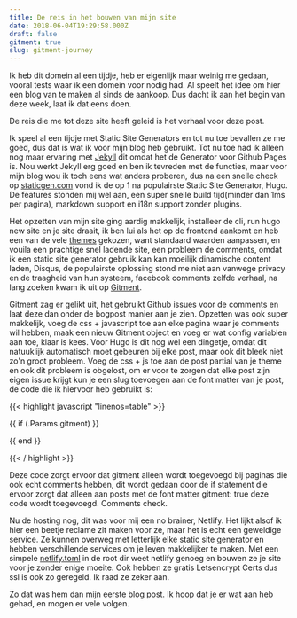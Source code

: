 ```yaml
---
title: De reis in het bouwen van mijn site
date: 2018-06-04T19:29:58.000Z
draft: false
gitment: true
slug: gitment-journey
---
```

Ik heb dit domein al een tijdje, heb er eigenlijk maar weinig me gedaan, vooral tests waar ik een domein voor nodig had. Al speelt het idee om hier een blog van te maken al sinds de aankoop. Dus dacht ik aan het begin van deze week, laat ik dat eens doen.

De reis die me tot deze site heeft geleid is het verhaal voor deze post.

Ik speel al een tijdje met Static Site Generators en tot nu toe bevallen ze me goed, dus dat is wat ik voor mijn blog heb gebruikt. Tot nu toe had ik alleen nog maar ervaring met [Jekyll](https://jekyllrb.com/) dit omdat het de Generator voor Github Pages is. Nou werkt Jekyll erg goed en ben ik tevreden met de functies, maar voor mijn blog wou ik toch eens wat anders proberen, dus na een snelle check op [staticgen.com](https://www.staticgen.com/) vond ik de op 1 na populairste Static Site Generator, Hugo. De features stonden mij wel aan, een super snelle build tijd(minder dan 1ms per pagina), markdown support en i18n support zonder plugins.

Het opzetten van mijn site ging aardig makkelijk, installeer de cli, run hugo new site en je site draait, ik ben lui als het op de frontend aankomt en heb een van de vele [themes](https://themes.gohugo.io/) gekozen, want standaard waarden aanpassen, en vouila een prachtige snel ladende site, een probleem de comments, omdat ik een static site generator gebruik kan kan moeilijk dinamische content laden, Disqus, de populairste oplossing stond me niet aan vanwege privacy en de traagheid van hun systeem, facebook comments zelfde verhaal, na lang zoeken kwam ik uit op [Gitment](https://github.com/imsun/gitment/).

Gitment zag er gelikt uit, het gebruikt Github issues voor de comments en laat deze dan onder de bogpost manier aan je zien. Opzetten was ook super makkelijk, voeg de css + javascript toe aan elke pagina waar je comments wil hebben, maak een nieuw Gitment object en voeg er wat config variablen aan toe, klaar is kees. Voor Hugo is dit nog wel een dingetje, omdat dit natuuklijk automatisch moet gebeuren bij elke post, maar ook dit bleek niet zo'n groot probleem. Voeg de css + js toe aan de post partial van je theme en ook dit probleem is obgelost, om er voor te zorgen dat elke post zijn eigen issue krijgt kun je een slug toevoegen aan de font matter van je post, de code die ik hiervoor heb gebruikt is:

{{< highlight javascript "linenos=table" >}}

{{ if (.Params.gitment) }}

  <div id="git-comments"></div>
  <link rel="stylesheet" href="https://imsun.github.io/gitment/style/default.css">
  <script src="https://imsun.github.io/gitment/dist/gitment.browser.js"></script>
  <script>
    const gitment = new Gitment({
      id: '{{ .Slug }}',
      owner: 'jlwbr',
      repo: 'site',
      oauth: {
        client_id: 'jouw client id',
        client_secret: 'jouw client secret',
      },
    })
    gitment.render('git-comments')
  </script>
{{ end }}

{{< / highlight >}}

Deze code zorgt ervoor dat gitment alleen wordt toegevoegd bij paginas die ook echt comments hebben, dit wordt gedaan door de if statement die ervoor zorgt dat  alleen aan posts met de font matter gitment: true deze code wordt toegevoegd. Comments check.

Nu de hosting nog, dit was voor mij een no brainer, Netlify. Het lijkt alsof ik hier een beetje reclame zit maken voor ze, maar het is echt een geweldige service. Ze kunnen overweg met letterlijk elke static site generator en hebben verschillende services om je leven makkelijker te maken. Met een simpele [netlify.toml](https://github.com/jlwbr/Site/blob/master/netlify.toml) in de root dir weet netlify genoeg en bouwen ze je site voor je zonder enige moeite. Ook hebben ze gratis Letsencrypt Certs dus ssl is ook zo geregeld. Ik raad ze zeker aan.

Zo dat was hem dan mijn eerste blog post. Ik hoop dat je er wat aan heb gehad, en mogen er vele volgen.
